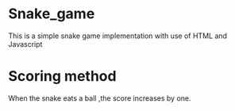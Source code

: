 # Snake_game
This is a simple snake game implementation with use of HTML and Javascript

# Scoring method
When the snake eats a ball ,the score increases by one.
